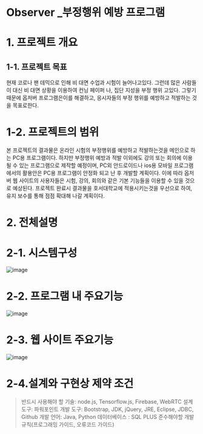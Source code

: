 # Observer _부정행위 예방 프로그램

# 1. 프로젝트 개요

## 1-1. 프로젝트 목표
현재 코로나 팬 데믹으로 인해 비 대면 수업과 시험이 늘어나고있다. 그런데 많은 사람들이 대신 비 대면 상황을 이용하여 컨닝 페이퍼 나, 집단 지성을 부정 행위 고있다. 그렇기 때문에 옵저버 프로그램은이를 해결하고, 응시자들의 부정 행위를 예방하고 적발하는 것을 목표로한다.

# 1-2. 프로젝트의 범위 
본 프로젝트의 결과물은 온라인 시험의 부정행위를 예방하고 적발하는것을 메인으로 하는 PC용 프로그램이다. 하지만 부정행위 예방과 적발 이외에도 강의 또는 회의에 이용될 수 있는 프로그램으로 제작할 예정이며, PC외 안드로이드나 ios용 모바일 프로그램에서의 활용안은 PC용 프로그램이 안정화 되고 난 후 개발할 계획이다. 이에 따라 옵저버 웹 사이트의 사용자들은 시험, 강의, 회의와 같은 기본 기능들을 이용할 수 있을 것으로 예상된다. 
프로젝트 완료시 결과물을 호서대학교에 적용시키는것을 우선으로 하여, 유지 보수를 통해 점점 확대해 나갈 계획이다. 

# 2. 전체설명
# 2-1. 시스템구성
![image](https://user-images.githubusercontent.com/84116509/119462310-8b434200-bd7b-11eb-9bd0-746607dc88b7.png)

# 2-2. 프로그램 내 주요기능
![image](https://user-images.githubusercontent.com/84116509/119462473-ba59b380-bd7b-11eb-8123-739efaa03fef.png)

# 2-3. 웹 사이트 주요기능
![image](https://user-images.githubusercontent.com/84116509/119462913-318f4780-bd7c-11eb-9d71-0bcc52c6e2e2.png)

# 2-4.설계와 구현상 제약 조건
>반드시 사용해야 할 기술: node.js, Tensorflow.js, Firebase, WebRTC
>설계 도구: 파워포인트
>개발 도구: Bootstrap, JDK, jQuery, JRE, Eclipse, JDBC, Github
>개발 언어: Java, Python
> 데이터베이스 : SQL PLUS
> 준수해야할 개발 규칙(프로그래밍 가이드, 오류코드 가이드) 
